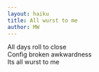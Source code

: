 ```yaml
---
layout: haiku
title: All wurst to me
author: MW
---
```

All days roll to close<br>
Config broken awkwardness<br>
Its all wurst to me<br>